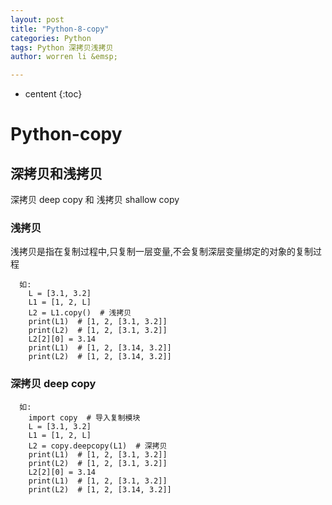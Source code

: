```yaml
---
layout: post
title: "Python-8-copy"
categories: Python
tags: Python 深拷贝浅拷贝
author: worren li &emsp;

---
```


* centent
{:toc}

# Python-copy
## 深拷贝和浅拷贝
深拷贝 deep copy 和 浅拷贝 shallow copy  

### 浅拷贝
   浅拷贝是指在复制过程中,只复制一层变量,不会复制深层变量绑定的对象的复制过程  
```
  如:
    L = [3.1, 3.2]
    L1 = [1, 2, L]
    L2 = L1.copy()  # 浅拷贝
    print(L1)  # [1, 2, [3.1, 3.2]]
    print(L2)  # [1, 2, [3.1, 3.2]]
    L2[2][0] = 3.14
    print(L1)  # [1, 2, [3.14, 3.2]]
    print(L2)  # [1, 2, [3.14, 3.2]]
```

### 深拷贝 deep copy
```
  如:
    import copy  # 导入复制模块
    L = [3.1, 3.2]
    L1 = [1, 2, L]
    L2 = copy.deepcopy(L1)  # 深拷贝
    print(L1)  # [1, 2, [3.1, 3.2]]
    print(L2)  # [1, 2, [3.1, 3.2]]
    L2[2][0] = 3.14
    print(L1)  # [1, 2, [3.1, 3.2]]
    print(L2)  # [1, 2, [3.14, 3.2]]
```